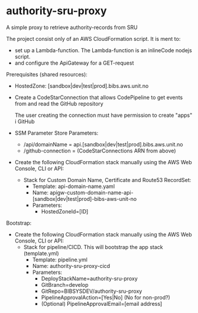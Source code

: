 # authority-sru-proxy
A simple proxy to retrieve authority-records from SRU

The project consist only of an AWS CloudFormation script. It is ment to:
* set up a Lambda-function. The Lambda-function is an inlineCode nodejs script.
* and configure the ApiGateway for a GET-request

Prerequisites (shared resources):
* HostedZone: [sandbox|dev|test|prod].bibs.aws.unit.no
* Create a CodeStarConnection that allows CodePipeline to get events from and read the GitHub repository

  The user creating the connection must have permission to create "apps" i GitHub
* SSM Parameter Store Parameters:
  * /api/domainName = api.[sandbox|dev|test|prod].bibs.aws.unit.no
  * /github-connection = (CodeStarConnections ARN from above)
* Create the following CloudFormation stack manually using the AWS Web Console, CLI or API:
  * Stack for Custom Domain Name, Certificate and Route53 RecordSet:
    * Template: api-domain-name.yaml
    * Name: apigw-custom-domain-name-api-[sandbox|dev|test|prod]-bibs-aws-unit-no
    * Parameters:
      * HostedZoneId=[ID]

Bootstrap:
* Create the following CloudFormation stack manually using the AWS Web Console, CLI or API:
  * Stack for pipeline/CICD. This will bootstrap the app stack (template.yml)
    * Template: pipeline.yml
    * Name: authority-sru-proxy-cicd
    * Parameters:
      * DeployStackName=authority-sru-proxy
      * GitBranch=develop
      * GitRepo=BIBSYSDEV/authority-sru-proxy
      * PipelineApprovalAction=[Yes|No] (No for non-prod?)
      * (Optional) PipelineApprovalEmail=[email address]
